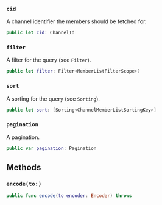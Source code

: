 
### `cid`

A channel identifier the members should be fetched for.

``` swift
public let cid: ChannelId
```

### `filter`

A filter for the query (see `Filter`).

``` swift
public let filter: Filter<MemberListFilterScope>?
```

### `sort`

A sorting for the query (see `Sorting`).

``` swift
public let sort: [Sorting<ChannelMemberListSortingKey>]
```

### `pagination`

A pagination.

``` swift
public var pagination: Pagination
```

## Methods

### `encode(to:)`

``` swift
public func encode(to encoder: Encoder) throws 
